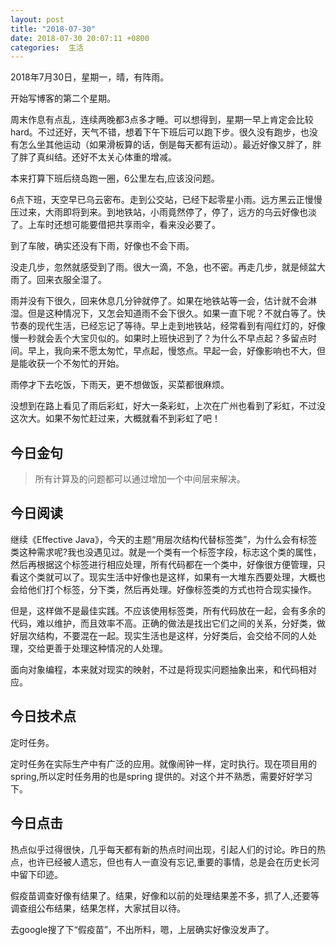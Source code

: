 ```yaml
---
layout: post
title: "2018-07-30"
date: 2018-07-30 20:07:11 +0800
categories:  生活
---
```


2018年7月30日，星期一，晴，有阵雨。

开始写博客的第二个星期。

周末作息有点乱，连续两晚都3点多才睡。可以想得到，星期一早上肯定会比较hard。不过还好，天气不错，想着下午下班后可以跑下步。很久没有跑步，也没有怎么坐其他运动（如果滑板算的话，倒是每天都有运动）。最近好像又胖了，胖了胖了真纠结。还好不太关心体重的增减。

本来打算下班后绕岛跑一圈，6公里左右,应该没问题。

6点下班，天空早已乌云密布。走到公交站，已经下起零星小雨。远方黑云正慢慢压过来，大雨即将到来。到地铁站，小雨竟然停了，停了，远方的乌云好像也淡了。上车时还想可能要借把共享雨伞，看来没必要了。

到了车陂，确实还没有下雨，好像也不会下雨。

没走几步，忽然就感受到了雨。很大一滴，不急，也不密。再走几步，就是倾盆大雨了。回来衣服全湿了。

雨并没有下很久，回来休息几分钟就停了。如果在地铁站等一会，估计就不会淋湿。但是这种情况下，又怎会知道雨不会下很久。如果一直下呢？不就白等了。快节奏的现代生活，已经忘记了等待。早上走到地铁站，经常看到有闯红灯的，好像慢一秒就会丢个大宝贝似的。如果时上班快迟到了？为什么不早点起？多留点时间。早上，我向来不愿太匆忙，早点起，慢悠点。早起一会，好像影响也不大，但是能收获一个不匆忙的开始。

雨停才下去吃饭，下雨天，更不想做饭，买菜都很麻烦。

没想到在路上看见了雨后彩虹，好大一条彩虹，上次在广州也看到了彩虹，不过没这次大。如果不匆忙赶过来，大概就看不到彩虹了吧！

## 今日金句

>所有计算及的问题都可以通过增加一个中间层来解决。

## 今日阅读
继续《Effective Java》，今天的主题“用层次结构代替标签类”，为什么会有标签类这种需求呢?我也没遇见过。就是一个类有一个标签字段，标志这个类的属性，然后再根据这个标签进行相应处理，所有代码都在一个类中，好像很方便管理，只看这个类就可以了。现实生活中好像也是这样，如果有一大堆东西要处理，大概也会给他们打个标签，分下类，然后再处理。好像标签类的方式也符合现实操作。

但是，这样做不是最佳实践。不应该使用标签类，所有代码放在一起，会有多余的代码，难以维护，而且效率不高。正确的做法是找出它们之间的关系，分好类，做好层次结构，不要混在一起。现实生活也是这样，分好类后，会交给不同的人处理，交给更善于处理这种情况的人处理。

面向对象编程，本来就对现实的映射，不过是将现实问题抽象出来，和代码相对应。

## 今日技术点
定时任务。

定时任务在实际生产中有广泛的应用。就像闹钟一样，定时执行。现在项目用的spring,所以定时任务用的也是spring 提供的。对这个并不熟悉，需要好好学习下。

## 今日点击

热点似乎过得很快，几乎每天都有新的热点时间出现，引起人们的讨论。昨日的热点，也许已经被人遗忘，但也有人一直没有忘记,重要的事情，总是会在历史长河中留下印迹。

假疫苗调查好像有结果了。结果，好像和以前的处理结果差不多，抓了人,还要等调查组公布结果，结果怎样，大家拭目以待。

去google搜了下“假疫苗”，不出所料，嗯，上层确实好像没发声了。

